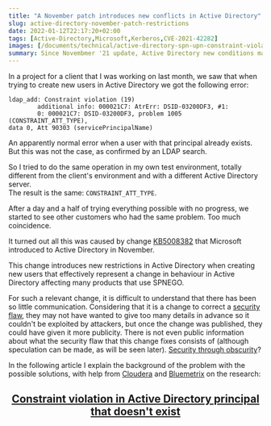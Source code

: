 ```yaml
---
title: "A November patch introduces new conflicts in Active Directory"
slug: active-directory-november-patch-restrictions
date: 2022-01-12T22:17:20+02:00
tags: [Active-Directory,Microsoft,Kerberos,CVE-2021-42282]
images: [/documents/technical/active-directory-spn-upn-constraint-violation/CONSTRAINT_ATT_TYPE.png]
summary: Since Novembmer '21 update, Active Directory new conditions may make it raise a CONSTRAINT_ATT_TYPE violation affecting other products.
---
```


In a project for a client that I was working on last month, we saw that when trying to create new users in Active Directory we got the following error: 

```
ldap_add: Constraint violation (19)
        additional info: 000021C7: AtrErr: DSID-03200DF3, #1:
        0: 000021C7: DSID-03200DF3, problem 1005 (CONSTRAINT_ATT_TYPE),
data 0, Att 90303 (servicePrincipalName)
```

An apparently normal error when a user with that principal already exists. But this was not the case, as confirmed by an LDAP search.

So I tried to do the same operation in my own test environment, totally different from the client's environment and with a different Active Directory server.   
The result is the same: `CONSTRAINT_ATT_TYPE`.

After a day and a half of trying everything possible with no progress, we started to see other customers who had the same problem. Too much coincidence.

It turned out all this was caused by change [KB5008382](https://support.microsoft.com/en-us/topic/kb5008382-verification-of-uniqueness-for-user-principal-name-service-principal-name-and-the-service-principal-name-alias-cve-2021-42282-4651b175-290c-4e59-8fcb-e4e5cd0cdb29) that Microsoft introduced to Active Directory in November.

This change introduces new restrictions in Active Directory when creating new users that effectively represent a change in behaviour in Active Directory affecting many products that use SPNEGO.

For such a relevant change, it is difficult to understand that there has been so little communication. Considering that it is a change to correct a [security flaw](https://cve.mitre.org/cgi-bin/cvename.cgi?name=CVE-2021-42282), they may not have wanted to give too many details in advance so it couldn't be exploited by attackers, but once the change was published, they could have given it more publicity. There is not even public information about what the security flaw that this change fixes consists of (although speculation can be made, as will be seen later). [Security through obscurity](https://en.wikipedia.org/wiki/Security_through_obscurity)?

In the following article I explain the background of the problem with the possible solutions, with help from [Cloudera](https://cloudera.com) and [Bluemetrix](https://bluemetrix.com) on the research:

<h2 style="text-align: center"><a href="/documents/technical/active-directory-spn-upn-constraint-violation.html">Constraint violation in Active Directory principal that doesn't exist</a></h2>
